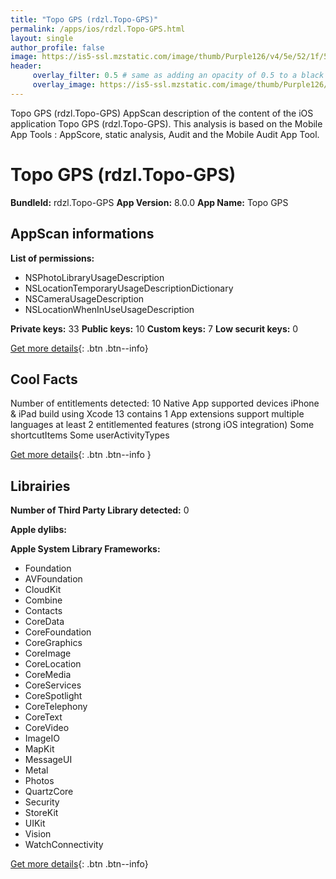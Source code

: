 ```yaml
---
title: "Topo GPS (rdzl.Topo-GPS)"
permalink: /apps/ios/rdzl.Topo-GPS.html
layout: single
author_profile: false
image: https://is5-ssl.mzstatic.com/image/thumb/Purple126/v4/5e/52/1f/5e521f57-7581-6ffb-d96d-80879c4d7412/AppIcon_NL-0-0-1x_U007emarketing-0-0-0-7-0-0-sRGB-0-0-0-GLES2_U002c0-512MB-85-220-0-0.png/512x512bb.jpg
header: 
     overlay_filter: 0.5 # same as adding an opacity of 0.5 to a black background
     overlay_image: https://is5-ssl.mzstatic.com/image/thumb/Purple126/v4/5e/52/1f/5e521f57-7581-6ffb-d96d-80879c4d7412/AppIcon_NL-0-0-1x_U007emarketing-0-0-0-7-0-0-sRGB-0-0-0-GLES2_U002c0-512MB-85-220-0-0.png/512x512bb.jpg
---
```

Topo GPS (rdzl.Topo-GPS) AppScan description of the content of the iOS application Topo GPS (rdzl.Topo-GPS). This analysis is based on the Mobile App Tools : AppScore, static analysis, Audit and the Mobile Audit App Tool.

# Topo GPS (rdzl.Topo-GPS)

**BundleId:** rdzl.Topo-GPS
**App Version:** 8.0.0
**App Name:** Topo GPS


## AppScan informations 

**List of permissions:** 
- NSPhotoLibraryUsageDescription
- NSLocationTemporaryUsageDescriptionDictionary
- NSCameraUsageDescription
- NSLocationWhenInUseUsageDescription
  
  
**Private keys:** 33
**Public keys:** 10
**Custom keys:** 7
**Low securit keys:** 0
  
[Get more details](/pricing.html){: .btn .btn--info}

## Cool Facts

Number of entitlements detected: 10
Native App
supported devices iPhone & iPad
build using Xcode 13
contains 1 App extensions
support multiple languages
at least 2 entitlemented features (strong iOS integration)
Some shortcutItems 
Some userActivityTypes
  
[Get more details](/pricing.html){: .btn .btn--info }

## Librairies 
**Number of Third Party Library detected:** 0


**Apple dylibs:**


**Apple System Library Frameworks:**
- Foundation
- AVFoundation
- CloudKit
- Combine
- Contacts
- CoreData
- CoreFoundation
- CoreGraphics
- CoreImage
- CoreLocation
- CoreMedia
- CoreServices
- CoreSpotlight
- CoreTelephony
- CoreText
- CoreVideo
- ImageIO
- MapKit
- MessageUI
- Metal
- Photos
- QuartzCore
- Security
- StoreKit
- UIKit
- Vision
- WatchConnectivity


  
[Get more details](/pricing.html){: .btn .btn--info}

